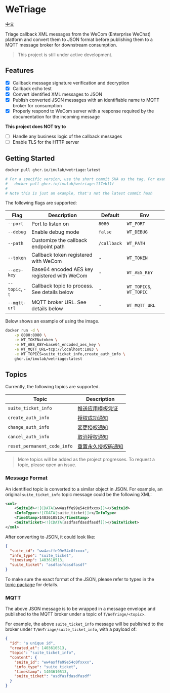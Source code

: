 # WeTriage

[中文](./README.zh.md)

Triage callback XML messages from the WeCom (Enterprise WeChat) platform and convert them to JSON format before
publishing them to a MQTT message broker for downstream consumption.

> This project is still under active development.

## Features

- [x] Callback message signature verification and decryption
- [x] Callback echo test
- [x] Convert identified XML messages to JSON
- [x] Publish converted JSON messages with an identifiable name to MQTT broker for consumption
- [x] Properly respond to WeCom server with a response required by the documentation for the incoming message

**This project does NOT try to**
- [ ] Handle any business logic of the callback messages
- [ ] Enable TLS for the HTTP server

## Getting Started

```bash
docker pull ghcr.io/imulab/wetriage:latest

# For a specific version, use the short commit SHA as the tag. For example:
#   docker pull ghcr.io/imulab/wetriage:117eb11f
#
# Note this is just an example, that's not the latest commit hash
```

The following flags are supported:

| Flag            | Description                                  | Default     | Env                     |
|-----------------|----------------------------------------------|-------------|-------------------------|
| `--port`        | Port to listen on                            | `8080`      | `WT_PORT`               |
| `--debug`       | Enable debug mode                            | `false`     | `WT_DEBUG`              |
| `--path`        | Customize the callback endpoint path         | `/callback` | `WT_PATH`               |
| `--token`       | Callback token registered with WeCom         | -           | `WT_TOKEN`              |
| `--aes-key`     | Base64 encoded AES key registered with WeCom | -           | `WT_AES_KEY`            |
| `--topic`, `-t` | Callback topic to process. See details below | -           | `WT_TOPICS`, `WT_TOPIC` |
| `--mqtt-url`    | MQTT broker URL. See details below           | -           | `WT_MQTT_URL`           |

Below shows an example of using the image.

```bash
docker run -d \
    -p 8080:8080 \
    -e WT_TOKEN=token \
    -e WT_AES_KEY=base64_encoded_aes_key \
    -e WT_MQTT_URL=tcp://localhost:1883 \
    -e WT_TOPICS=suite_ticket_info,create_auth_info \
    ghcr.io/imulab/wetriage:latest
```

## Topics

Currently, the following topics are supported.

| Topic                       | Description                                                                                                               |
|-----------------------------|---------------------------------------------------------------------------------------------------------------------------|
| `suite_ticket_info`         | [推送应用模板凭证](https://developer.work.weixin.qq.com/document/path/97173)                                                      |
| `create_auth_info`          | [授权成功通知](https://developer.work.weixin.qq.com/document/path/97174)                                                        |
| `change_auth_info`          | [変更授权通知](https://developer.work.weixin.qq.com/document/path/97174#%E5%8F%98%E6%9B%B4%E6%8E%88%E6%9D%83%E9%80%9A%E7%9F%A5) |
| `cancel_auth_info`          | [取消授权通知](https://developer.work.weixin.qq.com/document/path/97174#%E5%8F%96%E6%B6%88%E6%8E%88%E6%9D%83%E9%80%9A%E7%9F%A5) |
| `reset_permanent_code_info` | [重置永久授权码通知](https://developer.work.weixin.qq.com/document/path/97175)                                                     |

> More topics will be added as the project progresses. To request a topic, please open an issue.

### Message Format

An identified topic is converted to a similar object in JSON. For example, an original `suite_ticket_info` topic
message could be the following XML:

```xml
<xml>
    <SuiteId><![CDATA[ww4asffe99e54c0fxxxx]]></SuiteId>
    <InfoType><![CDATA[suite_ticket]]></InfoType>
    <TimeStamp>1403610513</TimeStamp>
    <SuiteTicket><![CDATA[asdfasfdasdfasdf]]></SuiteTicket>
</xml>
```

After converting to JSON, it could look like:

```json
{
  "suite_id": "ww4asffe99e54c0fxxxx",
  "info_type": "suite_ticket",
  "timestamp": 1403610513,
  "suite_ticket": "asdfasfdasdfasdf"
}
```

To make sure the exact format of the JSON, please refer to types in the [topic package](./topic) for details.

### MQTT

The above JSON message is to be wrapped in a message envelope and published to the MQTT broker under a topic of `T/WeTriage/<topic>`.

For example, the above `suite_ticket_info` message will be published to the broker under `T/WeTriage/suite_ticket_info`, with a payload of:

```json
{
  "id": "a unique id",
  "created_at": 1403610513,
  "topic": "suite_ticket_info",
  "content": {
    "suite_id": "ww4asffe99e54c0fxxxx",
    "info_type": "suite_ticket",
    "timestamp": 1403610513,
    "suite_ticket": "asdfasfdasdfasdf"
  }
}
```
